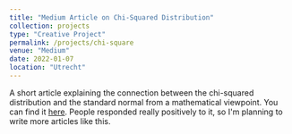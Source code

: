 ```yaml
---
title: "Medium Article on Chi-Squared Distribution"
collection: projects
type: "Creative Project"
permalink: /projects/chi-square
venue: "Medium"
date: 2022-01-07
location: "Utrecht"
---
```


A short article explaining the connection between the chi-squared distribution and the standard normal from a mathematical viewpoint. You can find it [here](https://medium.com/p/6ef1ae993875). People responded really positively to it, so I'm planning to write more articles like this.